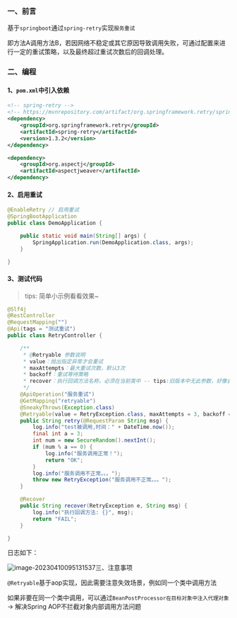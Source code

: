 ### 一、前言

基于`springboot`通过`spring-retry`实现`服务重试`

即方法A调用方法B，若因网络不稳定或其它原因导致调用失败，可通过配置来进行一定的重试策略，以及最终超过重试次数后的回调处理。

### 二、编程

#### 1、`pom.xml`中引入依赖

```xml
<!-- spring-retry -->
<!-- https://mvnrepository.com/artifact/org.springframework.retry/spring-retry -->
<dependency>
    <groupId>org.springframework.retry</groupId>
    <artifactId>spring-retry</artifactId>
    <version>1.3.2</version>
</dependency>

<dependency>
    <groupId>org.aspectj</groupId>
    <artifactId>aspectjweaver</artifactId>
</dependency>
```

#### 2、启用重试

```java
@EnableRetry // 启用重试
@SpringBootApplication
public class DemoApplication {

    public static void main(String[] args) {
        SpringApplication.run(DemoApplication.class, args);
    }

}
```

#### 3、测试代码

> tips: 简单小示例看看效果~

```java
@Slf4j
@RestController
@RequestMapping("")
@Api(tags = "测试重试")
public class RetryController {

    /**
     * @Retryable 参数说明
     * value：抛出指定异常才会重试
     * maxAttempts：最大重试次数，默认3次
     * backoff：重试等待策略
     * recover：执行回调方法名称，必须在当前类中 -- tips:旧版本中无此参数，好像会自动对应失败回调方法
     */
    @ApiOperation("服务重试")
    @GetMapping("retryable")
    @SneakyThrows(Exception.class)
    @Retryable(value = RetryException.class, maxAttempts = 3, backoff = @Backoff(delay = 2000, multiplier = 1.5), recover = "recover")
    public String retry(@RequestParam String msg) {
        log.info("test被调用,时间：" + DateTime.now());
        final int a = 3;
        int num = new SecureRandom().nextInt();
        if (num % a == 0) {
            log.info("服务调用正常！");
            return "OK";
        }
        log.info("服务调用不正常。。。");
        throw new RetryException("服务调用不正常。。。");
    }

    @Recover
    public String recover(RetryException e, String msg) {
        log.info("执行回调方法: {}", msg);
        return "FAIL";
    }

}
```

日志如下：

![image-20230410095131537](https://wxy-md.oss-cn-shanghai.aliyuncs.com/image-20230410095131537.png)三、注意事项

`@Retryable`基于aop实现，因此需要注意失效场景，例如同一个类中调用方法

如果非要在同一个类中调用，可以通过`BeanPostProcessor在目标对象中注入代理对象` -> 解决Spring AOP不拦截对象内部调用方法问题

